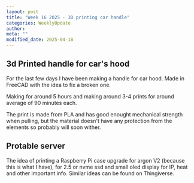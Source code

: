 ```yaml
---
layout: post
title: "Week 16 2025 - 3D printing car handle"
categories: WeeklyUpdate
author:
meta: ""
modified_date: 2025-04-18
---
```



## 3d Printed handle for car's hood
For the last few days I have been making a handle for car hood. Made in FreeCAD with the idea to fix a broken one.

Making for around 5 hours and making around 3-4 prints for around average of 90 minutes each.

The print is made from PLA and has good enought mechanical strength when pulling, but the material doesn't have any protection from the elements so probably will soon wither.


## Protable server
The idea of printing a Raspberry Pi case upgrade for argon V2 (because this is what I have), for 2.5 or nvme ssd and small oled display for IP, heat and other important info. Similar ideas can be found on Thingiverse.  